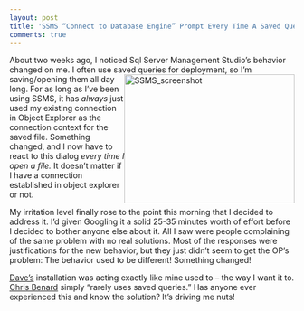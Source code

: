```yaml
---
layout: post
title: 'SSMS “Connect to Database Engine” Prompt Every Time A Saved Query Is Opened'
comments: true
---
```


<p>About two weeks ago, I noticed Sql Server Management Studio’s behavior changed on me. I often use saved <img style="border-bottom: 0px; border-left: 0px; display: inline; margin-left: 0px; border-top: 0px; margin-right: 0px; border-right: 0px" title="SSMS_screenshot" border="0" alt="SSMS_screenshot" align="right" src="http://www.sethgholson.com/wp-content/uploads/2010/06/SSMS_screenshot1.png" width="301" height="228" />queries for deployment, so I’m saving/opening them all day long. For as long as I’ve been using SSMS, it has <em>always</em> just used my existing connection in Object Explorer as the connection context for the saved file. Something changed, and I now have to react to this dialog <em>every time I open a file.</em> It doesn’t matter if I have a connection established in object explorer or not. </p>  <p>My irritation level finally rose to the point this morning that I decided to address it. I’d given Googling it a solid 25-35 minutes worth of effort before I decided to bother anyone else about it. All I saw were people complaining of the same problem with no real solutions. Most of the responses were justifications for the new behavior, but they just didn’t seem to get the OP’s problem: The behavior used to be different! Something changed!</p>  <p><a title="Mr. Anderson" href="http://pirootofpi.com/" target="_blank">Dave’s</a> installation was acting exactly like mine used to – the way I want it to. <a title="He just got an iPhone 4. Jealous." href="http://www.chrisbenard.net" target="_blank">Chris Benard</a> simply “rarely uses saved queries.” Has anyone ever experienced this and know the solution? It’s driving me nuts!</p>

